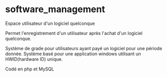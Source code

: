 # software_management
Espace utilisateur d'un logiciel quelconque


Permet l'enregistrement d'un utilisateur après l'achat d'un logiciel quelconque.

Système de grade pour utilisateurs ayant payé un logiciel pour une période donnée.
Système basé pour une application windows utilisant un HWID(hardware ID) unique.

Codé en php et MySQL
